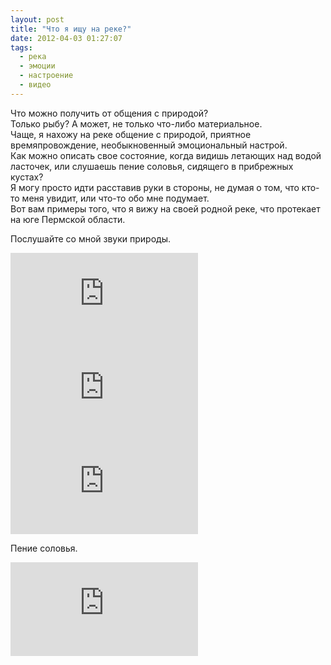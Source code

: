 ```yaml
---
layout: post
title: "Что я ищу на реке?"
date: 2012-04-03 01:27:07
tags:
  - река
  - эмоции
  - настроение
  - видео
---
```

Что можно получить от общения с природой?  
Только рыбу? А может, не только что-либо материальное.  
Чаще, я нахожу на реке общение с природой, приятное времяпровождение,
необыкновенный эмоциональный настрой.  
Как можно описать свое состояние, когда видишь летающих над водой
ласточек, или слушаешь пение соловья, сидящего в прибрежных кустах?  
Я могу просто идти расставив руки в стороны, не думая о том, что кто-то
меня увидит, или что-то обо мне подумает.  
Вот вам примеры того, что я вижу на своей родной реке, что протекает на
юге Пермской области.

Послушайте со мной звуки природы.

<div class="video">
  <iframe src="https://www.youtube.com/embed/Q7OqMxvJxC8" frameborder="0" allowfullscreen></iframe>
</div>

<div class="video">
  <iframe src="https://www.youtube.com/embed/gOt2dgo3qa0" frameborder="0" allowfullscreen></iframe>
</div>

<div class="video">
  <iframe src="https://www.youtube.com/embed/IiBC91y1AbU" frameborder="0" allowfullscreen></iframe>
</div>

Пение соловья.

<div class="video">
  <iframe src="https://www.youtube.com/embed/TkHeq_Qmo88" frameborder="0" allowfullscreen></iframe>
</div>
